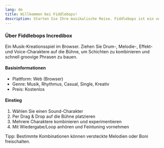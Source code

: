 ```yaml
---
lang: de
title: Willkommen bei Fiddlebops!
description: Starten Sie Ihre musikalische Reise. Fiddlebops ist ein von Incredibox inspiriertes Fan-Projekt. Mischen Sie verschiedene Sounds und erstellen Sie Ihre eigene einzigartige Musik.
---
```


### Über Fiddlebops Incredibox

Ein Musik-Kreationsspiel im Browser. Ziehen Sie Drum-, Melodie-, Effekt- und Voice-Charaktere auf die Bühne, um Schichten zu kombinieren und schnell groovige Phrasen zu bauen.

#### Basisinformationen

- Plattform: Web (Browser)
- Genre: Musik, Rhythmus, Casual, Single, Kreativ
- Preis: Kostenlos

#### Einstieg

1. Wählen Sie einen Sound-Charakter
2. Per Drag & Drop auf die Bühne platzieren
3. Mehrere Charaktere kombinieren und experimentieren
4. Mit Wiedergabe/Loop anhören und Feintuning vornehmen

Tipp: Bestimmte Kombinationen können versteckte Melodien oder Boni freischalten.
